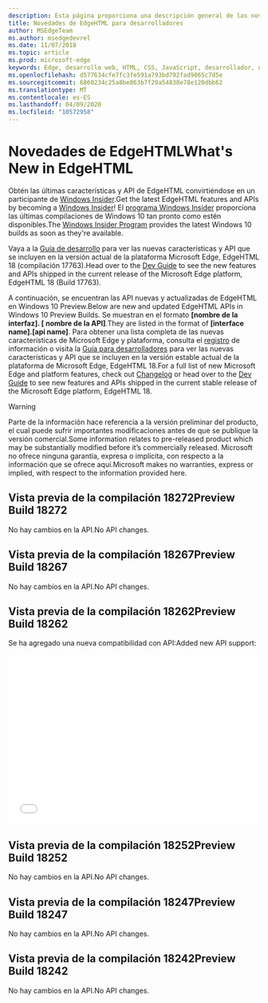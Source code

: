 ```yaml
---
description: Esta página proporciona una descripción general de las novedades de las compilaciones de EdgeHTML Preview para desarrolladores.
title: Novedades de EdgeHTML para desarrolladores
author: MSEdgeTeam
ms.author: msedgedevrel
ms.date: 11/07/2018
ms.topic: article
ms.prod: microsoft-edge
keywords: Edge, desarrollo web, HTML, CSS, JavaScript, desarrollador, novedades en Edge, nuevas API en Edge, edgehtml, edgehtml Preview compilaciones
ms.openlocfilehash: d577634cfe7fc3fe591a793bd792fad9065c7d5e
ms.sourcegitcommit: 6860234c25a8be863b7f29a54838e78e120dbb62
ms.translationtype: MT
ms.contentlocale: es-ES
ms.lasthandoff: 04/09/2020
ms.locfileid: "10572958"
---
```

# <span data-ttu-id="b66ac-104">Novedades de EdgeHTML</span><span class="sxs-lookup"><span data-stu-id="b66ac-104">What's New in EdgeHTML</span></span>

<span data-ttu-id="b66ac-105">Obtén las últimas características y API de EdgeHTML convirtiéndose en un participante de [Windows Insider](https://insider.windows.com/).</span><span class="sxs-lookup"><span data-stu-id="b66ac-105">Get the latest EdgeHTML features and APIs by becoming a [Windows Insider](https://insider.windows.com/)!</span></span> <span data-ttu-id="b66ac-106">El [programa Windows Insider](https://insider.windows.com/) proporciona las últimas compilaciones de Windows 10 tan pronto como estén disponibles.</span><span class="sxs-lookup"><span data-stu-id="b66ac-106">The [Windows Insider Program](https://insider.windows.com/) provides the latest Windows 10 builds as soon as they're available.</span></span> 

<span data-ttu-id="b66ac-107">Vaya a la [Guía de desarrollo](../dev-guide.md) para ver las nuevas características y API que se incluyen en la versión actual de la plataforma Microsoft Edge, EdgeHTML 18 (compilación 17763).</span><span class="sxs-lookup"><span data-stu-id="b66ac-107">Head over to the [Dev Guide](../dev-guide.md) to see the new features and APIs shipped in the current release of the Microsoft Edge platform, EdgeHTML 18 (Build 17763).</span></span> 

<span data-ttu-id="b66ac-108">A continuación, se encuentran las API nuevas y actualizadas de EdgeHTML en Windows 10 Preview.</span><span class="sxs-lookup"><span data-stu-id="b66ac-108">Below are new and updated EdgeHTML APIs in Windows 10 Preview Builds.</span></span> <span data-ttu-id="b66ac-109">Se muestran en el formato **[nombre de la interfaz]. [ nombre de la API]**.</span><span class="sxs-lookup"><span data-stu-id="b66ac-109">They are listed in the format of **[interface name].[api name]**.</span></span> <span data-ttu-id="b66ac-110">Para obtener una lista completa de las nuevas características de Microsoft Edge y plataforma, consulta el [registro](https://developer.microsoft.com/microsoft-edge/platform/changelog/) de información o visita la [Guía para desarrolladores](../dev-guide.md) para ver las nuevas características y API que se incluyen en la versión estable actual de la plataforma de Microsoft Edge, EdgeHTML 18.</span><span class="sxs-lookup"><span data-stu-id="b66ac-110">For a full list of new Microsoft Edge and platform features, check out [Changelog](https://developer.microsoft.com/microsoft-edge/platform/changelog/) or head over to the [Dev Guide](../dev-guide.md) to see new features and APIs shipped in the current stable release of the Microsoft Edge platform, EdgeHTML 18.</span></span>  

> [!WARNING] 
> <span data-ttu-id="b66ac-111">Parte de la información hace referencia a la versión preliminar del producto, el cual puede sufrir importantes modificaciones antes de que se publique la versión comercial.</span><span class="sxs-lookup"><span data-stu-id="b66ac-111">Some information relates to pre-released product which may be substantially modified before it’s commercially released.</span></span> <span data-ttu-id="b66ac-112">Microsoft no ofrece ninguna garantía, expresa o implícita, con respecto a la información que se ofrece aquí.</span><span class="sxs-lookup"><span data-stu-id="b66ac-112">Microsoft makes no warranties, express or implied, with respect to the information provided here.</span></span>

## <span data-ttu-id="b66ac-113">Vista previa de la compilación 18272</span><span class="sxs-lookup"><span data-stu-id="b66ac-113">Preview Build 18272</span></span>
<span data-ttu-id="b66ac-114">No hay cambios en la API.</span><span class="sxs-lookup"><span data-stu-id="b66ac-114">No API changes.</span></span>

## <span data-ttu-id="b66ac-115">Vista previa de la compilación 18267</span><span class="sxs-lookup"><span data-stu-id="b66ac-115">Preview Build 18267</span></span>
<span data-ttu-id="b66ac-116">No hay cambios en la API.</span><span class="sxs-lookup"><span data-stu-id="b66ac-116">No API changes.</span></span>

## <span data-ttu-id="b66ac-117">Vista previa de la compilación 18262</span><span class="sxs-lookup"><span data-stu-id="b66ac-117">Preview Build 18262</span></span>

<span data-ttu-id="b66ac-118">Se ha agregado una nueva compatibilidad con API:</span><span class="sxs-lookup"><span data-stu-id="b66ac-118">Added new API support:</span></span>

<iframe height='341' scrolling='no' title='<span data-ttu-id="b66ac-119">EdgeHTML Preview versión 17682</span><span class="sxs-lookup"><span data-stu-id="b66ac-119">EdgeHTML Preview Build 17682</span></span>' src='//codepen.io/MSEdgeDev/embed/5a691c1840690352f409d3788b8167fa/?height=341&theme-id=23761&default-tab=result&embed-version=2' frameborder='no' allowtransparency='true' allowfullscreen='true' style='width: 100%;'><span data-ttu-id="b66ac-120">Vea la versión de lápiz <a href='https://codepen.io/MSEdgeDev/pen/5a691c1840690352f409d3788b8167fa/'> EdgeHTML vista previa de la compilación 17682 </a> por MSEdgeDev ( <a href='https://codepen.io/MSEdgeDev'> @MSEdgeDev </a> ) en <a href='https://codepen.io'> CodePen </a> .</span><span class="sxs-lookup"><span data-stu-id="b66ac-120">See the Pen <a href='https://codepen.io/MSEdgeDev/pen/5a691c1840690352f409d3788b8167fa/'>EdgeHTML Preview Build 17682</a> by MSEdgeDev (<a href='https://codepen.io/MSEdgeDev'>@MSEdgeDev</a>) on <a href='https://codepen.io'>CodePen</a>.</span></span>
</iframe>

## <span data-ttu-id="b66ac-121">Vista previa de la compilación 18252</span><span class="sxs-lookup"><span data-stu-id="b66ac-121">Preview Build 18252</span></span>
<span data-ttu-id="b66ac-122">No hay cambios en la API.</span><span class="sxs-lookup"><span data-stu-id="b66ac-122">No API changes.</span></span>

## <span data-ttu-id="b66ac-123">Vista previa de la compilación 18247</span><span class="sxs-lookup"><span data-stu-id="b66ac-123">Preview Build 18247</span></span>
<span data-ttu-id="b66ac-124">No hay cambios en la API.</span><span class="sxs-lookup"><span data-stu-id="b66ac-124">No API changes.</span></span>

## <span data-ttu-id="b66ac-125">Vista previa de la compilación 18242</span><span class="sxs-lookup"><span data-stu-id="b66ac-125">Preview Build 18242</span></span>
<span data-ttu-id="b66ac-126">No hay cambios en la API.</span><span class="sxs-lookup"><span data-stu-id="b66ac-126">No API changes.</span></span>